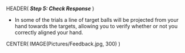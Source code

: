 HEADER( *__Step 5: Check Response__* )

- In some of the trials a line of target balls will be projected from your hand towards the targets, 
allowing you to verify whether or not you correctly aligned your hand.

CENTER( IMAGE(Pictures/Feedback.jpg, 300) )
